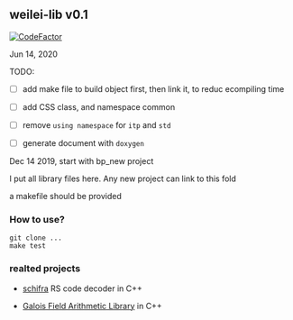 ## weilei-lib v0.1

[![CodeFactor](https://www.codefactor.io/repository/github/weileizeng/weilei_lib/badge/master)](https://www.codefactor.io/repository/github/weileizeng/weilei_lib/overview/master)


Jun 14, 2020



TODO:

- [ ] add make file to build object first, then link it, to reduc ecompiling time
- [ ] add CSS class, and namespace common
- [ ] remove `using namespace` for `itp` and `std`
- [ ] generate document with `doxygen`


Dec 14 2019, start with bp_new project

I put all library files here. Any new project can link to this fold 

a makefile should be provided


### How to use?
```
git clone ...
make test
```

### realted projects
- [schifra](http://www.schifra.com/index.html) RS code decoder in C++

- [Galois Field Arithmetic Library](http://www.partow.net/projects/galois/index.html) in C++
